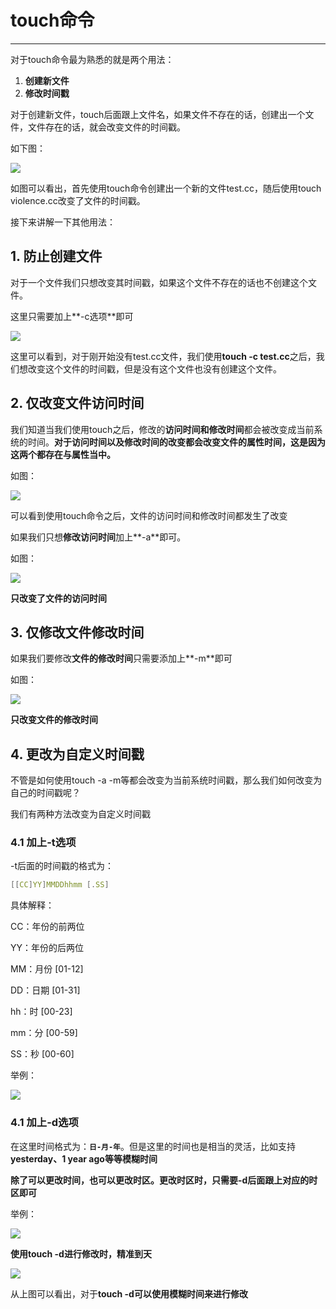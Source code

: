 # touch命令

------------

对于touch命令最为熟悉的就是两个用法：

1. **创建新文件**
2. **修改时间戳**

对于创建新文件，touch后面跟上文件名，如果文件不存在的话，创建出一个文件，文件存在的话，就会改变文件的时间戳。

如下图：

![](https://ykitty.oss-cn-beijing.aliyuncs.com/photo/Linux/%E5%91%BD%E4%BB%A4/touch/touch.png)

如图可以看出，首先使用touch命令创建出一个新的文件test.cc，随后使用touch violence.cc改变了文件的时间戳。

接下来讲解一下其他用法：

## 1. 防止创建文件

对于一个文件我们只想改变其时间戳，如果这个文件不存在的话也不创建这个文件。

这里只需要加上**-c选项**即可

![](https://ykitty.oss-cn-beijing.aliyuncs.com/photo/Linux/%E5%91%BD%E4%BB%A4/touch/touch%20-c.png)

这里可以看到，对于刚开始没有test.cc文件，我们使用**touch -c test.cc**之后，我们想改变这个文件的时间戳，但是没有这个文件也没有创建这个文件。

## 2. 仅改变文件访问时间

我们知道当我们使用touch之后，修改的**访问时间和修改时间**都会被改变成当前系统的时间。**对于访问时间以及修改时间的改变都会改变文件的属性时间，这是因为这两个都存在与属性当中。**

如图：

![](https://ykitty.oss-cn-beijing.aliyuncs.com/photo/Linux/%E5%91%BD%E4%BB%A4/touch/stat%20touch.png)

可以看到使用touch命令之后，文件的访问时间和修改时间都发生了改变

如果我们只想**修改访问时间**加上**-a**即可。

如图：

![](https://ykitty.oss-cn-beijing.aliyuncs.com/photo/Linux/%E5%91%BD%E4%BB%A4/touch/touch%20-a.png)

**只改变了文件的访问时间**

## 3. 仅修改文件修改时间

如果我们要修改**文件的修改时间**只需要添加上**-m**即可

如图：

![](https://ykitty.oss-cn-beijing.aliyuncs.com/photo/Linux/%E5%91%BD%E4%BB%A4/touch/touch%20-m.png)

**只改变文件的修改时间**

## 4. 更改为自定义时间戳

不管是如何使用touch -a -m等都会改变为当前系统时间戳，那么我们如何改变为自己的时间戳呢？

我们有两种方法改变为自定义时间戳

### 4.1 加上-t选项

-t后面的时间戳的格式为：

``` C++
[[CC]YY]MMDDhhmm [.SS]
```

具体解释：

CC：年份的前两位

YY：年份的后两位

MM：月份 [01-12]

DD：日期 [01-31]

hh：时 [00-23]

mm：分 [00-59]

SS：秒 [00-60]

举例：

![](https://ykitty.oss-cn-beijing.aliyuncs.com/photo/Linux/%E5%91%BD%E4%BB%A4/touch/touch%20-t.png)

### 4.1 加上-d选项

在这里时间格式为：**`日-月-年`**。但是这里的时间也是相当的灵活，比如支持**yesterday、1 year ago等等模糊时间**

**除了可以更改时间，也可以更改时区。更改时区时，只需要-d后面跟上对应的时区即可**

举例：

![](https://ykitty.oss-cn-beijing.aliyuncs.com/photo/Linux/%E5%91%BD%E4%BB%A4/touch/touch%20-d.png)

**使用touch -d进行修改时，精准到天**

![](https://ykitty.oss-cn-beijing.aliyuncs.com/photo/Linux/%E5%91%BD%E4%BB%A4/touch/touch%20-d.png)

从上图可以看出，对于**touch -d可以使用模糊时间来进行修改**
